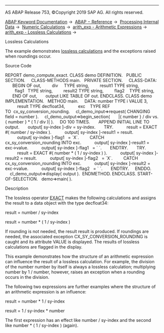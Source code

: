  

* * *

AS ABAP Release 753, ©Copyright 2019 SAP AG. All rights reserved.

[ABAP Keyword Documentation](https://help.sap.com/doc/abapdocu_753_index_htm/7.53/en-US/abenabap.htm) →  [ABAP − Reference](https://help.sap.com/doc/abapdocu_753_index_htm/7.53/en-US/abenabap_reference.htm) →  [Processing Internal Data](https://help.sap.com/doc/abapdocu_753_index_htm/7.53/en-US/abenabap_data_working.htm) →  [Numeric Calculations](https://help.sap.com/doc/abapdocu_753_index_htm/7.53/en-US/abencompute_expressions.htm) →  [arith\_exp - Arithmetic Expressions](https://help.sap.com/doc/abapdocu_753_index_htm/7.53/en-US/abapcompute_arith.htm) →  [arith\_exp - Lossless Calculations](https://help.sap.com/doc/abapdocu_753_index_htm/7.53/en-US/abenlossless_calculation.htm) → 

Lossless Calculations

The example demonstrates [lossless calculations](https://help.sap.com/doc/abapdocu_753_index_htm/7.53/en-US/abenlossless_calculation_glosry.htm "Glossary Entry") and the exceptions raised when roundings occur.

Source Code

REPORT demo\_compute\_exact.
CLASS demo DEFINITION.
  PUBLIC SECTION.
    CLASS-METHODS main.
  PRIVATE SECTION.
    CLASS-DATA:
      BEGIN OF out,
        div     TYPE string,
        result1 TYPE string,
        flag1   TYPE string,
        result2 TYPE string,
        flag2    TYPE string,
      END OF out,
      output LIKE TABLE OF out.
ENDCLASS.
CLASS demo IMPLEMENTATION.
  METHOD main.
    DATA: number TYPE i VALUE 3,
          result TYPE decfloat34,
          exc    TYPE REF TO  cx\_sy\_conversion\_rounding.
    cl\_demo\_input=>request( CHANGING field = number ).
    cl\_demo\_output=>begin\_section(
      |{ number } / div vs. { number } \* ( 1 / div )| ).
    DO 100 TIMES.
      APPEND INITIAL LINE TO output.
      output\[ sy-index \]-div = sy-index.
      TRY.
          result = EXACT #( number / sy-index ).
          output\[ sy-index \]-result1 = result.
          output\[ sy-index \]-flag1   = \`X\`.
        CATCH cx\_sy\_conversion\_rounding INTO exc.
          output\[ sy-index \]-result1 = exc->value.
          output\[ sy-index \]-flag1   = \` \`.
      ENDTRY.
      TRY.
          result = EXACT #( number \* ( 1 / sy-index ) ).
          output\[ sy-index \]-result2 = result.
          output\[ sy-index \]-flag2   = \`X\`.
        CATCH cx\_sy\_conversion\_rounding INTO exc.
          output\[ sy-index \]-result2 = exc->value.
          output\[ sy-index \]-flag2   = \` \`.
      ENDTRY.
    ENDDO.
    cl\_demo\_output=>display( output ).  ENDMETHOD.
ENDCLASS.
START-OF-SELECTION.
  demo=>main( ).

Description

The lossless operator [EXACT](https://help.sap.com/doc/abapdocu_753_index_htm/7.53/en-US/abenconstructor_expression_exact.htm) makes the following calculations and assigns the result to a data object with the type decfloat34:

result = number / sy-index

result = number \* ( 1 / sy-index )

If rounding is not needed, the result result is produced. If roundings are needed, the associated exception CX\_SY\_CONVERSION\_ROUNDING is caught and its attribute VALUE is displayed. The results of lossless calculations are flagged in the display.

This example demonstrates how the structure of an arithmetic expression can influence the result of a lossless calculation. For example, the division of the number number by itself is always a lossless calculation; multiplying number by 1 / number, however, raises an exception when a rounding occurs in the division.

The following two expressions are further examples where the structure of an arithmetic expression is an influence:

result = number \* 1 / sy-index

result = 1 / sy-index \* number

The first expression has an effect like number / sy-index and the second like number \* ( 1 / sy-index ) (again).